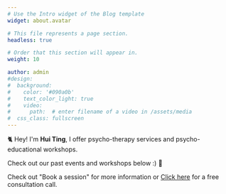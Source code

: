```yaml
---
# Use the Intro widget of the Blog template
widget: about.avatar

# This file represents a page section.
headless: true

# Order that this section will appear in.
weight: 10

author: admin
#design:
#  background:
#    color: '#090a0b'
#    text_color_light: true
#    video:
#      path:  # enter filename of a video in /assets/media
#  css_class: fullscreen
---
```


🐈 Hey! I'm **Hui Ting**, I offer psycho-therapy services and psycho-educational workshops. 

Check out our past events and workshops below :) 🌈

Check out "Book a session" for more information or [Click here](https://wa.me/6590036004) for a free consultation call. 
